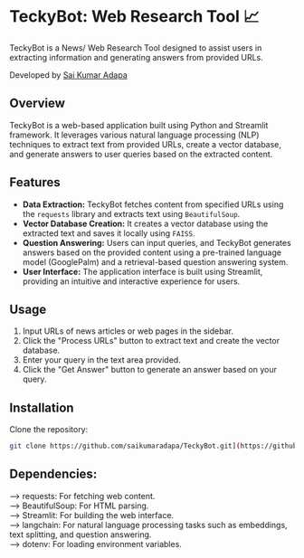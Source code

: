 # TeckyBot: Web Research Tool 📈

TeckyBot is a News/ Web Research Tool designed to assist users in extracting information and generating answers from provided URLs.

Developed by [Sai Kumar Adapa](https://www.linkedin.com/in/sai-kumar-adapa-5a16b2228/)

## Overview

TeckyBot is a web-based application built using Python and Streamlit framework. It leverages various natural language processing (NLP) techniques to extract text from provided URLs, create a vector database, and generate answers to user queries based on the extracted content.

## Features

- **Data Extraction:** TeckyBot fetches content from specified URLs using the `requests` library and extracts text using `BeautifulSoup`.
- **Vector Database Creation:** It creates a vector database using the extracted text and saves it locally using `FAISS`.
- **Question Answering:** Users can input queries, and TeckyBot generates answers based on the provided content using a pre-trained language model (GooglePalm) and a retrieval-based question answering system.
- **User Interface:** The application interface is built using Streamlit, providing an intuitive and interactive experience for users.

## Usage

1. Input URLs of news articles or web pages in the sidebar.
2. Click the "Process URLs" button to extract text and create the vector database.
3. Enter your query in the text area provided.
4. Click the "Get Answer" button to generate an answer based on your query.

## Installation

Clone the repository:

```bash
git clone https://github.com/saikumaradapa/TeckyBot.git](https://github.com/saikumaradapa/Web_And_News_Research_Tool_with_LLMs_AI)](https://github.com/saikumaradapa/Web_And_News_Research_Tool_with_LLMs_AI.git
```

## Dependencies:

--> requests: For fetching web content. <br>
--> BeautifulSoup: For HTML parsing.<br>
--> Streamlit: For building the web interface.<br>
--> langchain: For natural language processing tasks such as embeddings, text splitting, and question answering.<br>
--> dotenv: For loading environment variables.<br>
